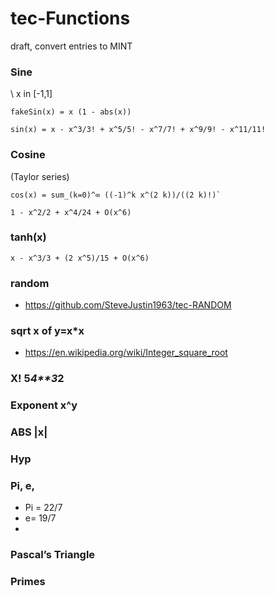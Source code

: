 # tec-Functions

draft, convert entries to MINT


### Sine 
\\ x in [-1,1]
```
fakeSin(x) = x (1 - abs(x))
```
```
sin(x) = x - x^3/3! + x^5/5! - x^7/7! + x^9/9! - x^11/11!
```

### Cosine

(Taylor series)

```
cos(x) = sum_(k=0)^∞ ((-1)^k x^(2 k))/((2 k)!)`

1 - x^2/2 + x^4/24 + O(x^6)
```


### tanh(x)
```
x - x^3/3 + (2 x^5)/15 + O(x^6)
```
 

### random
- https://github.com/SteveJustin1963/tec-RANDOM



### sqrt x of y=x*x

- https://en.wikipedia.org/wiki/Integer_square_root

### X! 5*4**3*2

### Exponent x^y


### ABS  |x|

### Hyp

### Pi, e, 
- Pi = 22/7
- e= 19/7
-

### Pascal’s Triangle


### Primes






